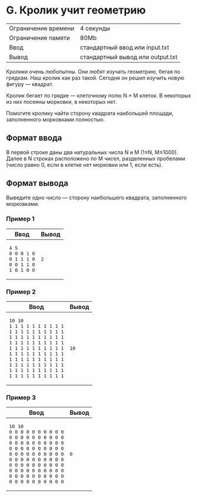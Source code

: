    <div class="header">
      <h1 class="title">G. Кролик учит геометрию</h1>
      <table>
         <tbody><tr class="time-limit">
            <td class="property-title">Ограничение времени</td>
            <td>4&nbsp;секунды</td>
         </tr>
         <tr class="memory-limit">
            <td class="property-title">Ограничение памяти</td>
            <td>80Mb</td>
         </tr>
         <tr class="input-file">
            <td class="property-title">Ввод</td>
            <td colspan="1">стандартный ввод или input.txt</td>
         </tr>
         <tr class="output-file">
            <td class="property-title">Вывод</td>
            <td colspan="1">стандартный вывод или output.txt</td>
         </tr>
      </tbody></table>
   </div>
   <div class="legend"><span style="">
         <p>Кролики очень любопытны. Они любят изучать геометрию, бегая по грядкам. Наш кролик как раз такой. Сегодня он решил изучить
            новую фигуру&nbsp;— квадрат.
         </p></span><p>Кролик бегает по грядке&nbsp;— клеточному полю <span class="tex-math-text">N × M</span> клеток. В некоторых из них посеяны морковки, в некоторых нет. 
      </p>
      <p>Помогите кролику найти сторону квадрата наибольшей площади, заполненного морковками полностью. </p>
   </div>
   <h2>Формат ввода</h2>
   <div class="input-specification"><span style="">
         <p>В первой строке даны два натуральных числа <span class="tex-math-text">N</span> и <span class="tex-math-text">M</span> (1≤N, M≤1000). Далее в <span class="tex-math-text">N</span> строках расположено по <span class="tex-math-text">M</span> чисел, разделенных пробелами (число равно <span class="tex-math-text">0</span>, если в клетке нет морковки или <span class="tex-math-text">1</span>, если есть).
         </p></span></div>
   <h2>Формат вывода</h2>
   <div class="output-specification"><span style="">
         <p>Выведите одно число&nbsp;— сторону наибольшего квадрата, заполненного морковками.</p></span></div>
   <h3>Пример 1</h3>
   <table class="sample-tests">
      <thead>
         <tr>
            <th>Ввод</th>
            <th>Вывод</th>
         </tr>
      </thead>
      <tbody>
         <tr>
            <td><pre>4 5
0 0 0 1 0
0 1 1 1 0
0 0 1 1 0
1 0 1 0 0
</pre></td>
            <td><pre>2
</pre></td>
         </tr>
      </tbody>
   </table>
   <h3>Пример 2</h3>
   <table class="sample-tests">
      <thead>
         <tr>
            <th>Ввод</th>
            <th>Вывод</th>
         </tr>
      </thead>
      <tbody>
         <tr>
            <td><pre>10 10
1 1 1 1 1 1 1 1 1 1
1 1 1 1 1 1 1 1 1 1
1 1 1 1 1 1 1 1 1 1
1 1 1 1 1 1 1 1 1 1
1 1 1 1 1 1 1 1 1 1
1 1 1 1 1 1 1 1 1 1
1 1 1 1 1 1 1 1 1 1
1 1 1 1 1 1 1 1 1 1
1 1 1 1 1 1 1 1 1 1
1 1 1 1 1 1 1 1 1 1
</pre></td>
            <td><pre>10
</pre></td>
         </tr>
      </tbody>
   </table>
   <h3>Пример 3</h3>
   <table class="sample-tests">
      <thead>
         <tr>
            <th>Ввод</th>
            <th>Вывод</th>
         </tr>
      </thead>
      <tbody>
         <tr>
            <td><pre>10 10
0 0 0 0 0 0 0 0 0 0
0 0 0 0 0 0 0 0 0 0
0 0 0 0 0 0 0 0 0 0
0 0 0 0 0 0 0 0 0 0
0 0 0 0 0 0 0 0 0 0
0 0 0 0 0 0 0 0 0 0
0 0 0 0 0 0 0 0 0 0
0 0 0 0 0 0 0 0 0 0
0 0 0 0 0 0 0 0 0 0
0 0 0 0 0 0 0 0 0 0
</pre></td>
            <td><pre>0
</pre></td>
         </tr>
      </tbody>
   </table>